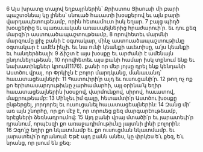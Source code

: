 6 Այս խրատը տալով եղբայրներին՝ Քրիստոս Յիսուսի մի բարի պաշտօնեայ կը լինես՝ սնուած հաւատի խօսքերով եւ այն բարի վարդապետութեամբ, որին հետամուտ իսկ եղար. 7 բայց պիղծ խօսքերից եւ պառաւական առասպելներից հրաժարուի՛ր. եւ դու քեզ մարզի՛ր աստուածապաշտութեամբ, 8 որովհետեւ մարմնի մարզումը քիչ բանի է օգտակար, մինչ աստուածապաշտութիւնը օգտակար է ամէն ինչի. եւ նա ունի կեանքի աւետիսը, ա՛յս կեանքի եւ հանդերձեալի: 9 Ճիշտ է այս խօսքը եւ արժանի է ամենայն ընդունելութեան, 10 որովհետեւ այս բանի համար իսկ տքնում ենք եւ նախատինքներ կրում(1176). քանի որ մեր յոյսը դրել ենք կենդանի Աստծու վրայ, որ Փրկիչն է բոլոր մարդկանց, մանաւանդ՝ հաւատացեալների:
11 Պատուիրի՛ր այդ եւ ուսուցանի՛ր. 12 թող ոչ ոք քո երիտասարդութիւնը չարհամարհի, այլ օրինա՛կ եղիր հաւատացեալներին խօսքով, վարմունքով, սիրով, հաւատով, մաքրութեամբ: 13 Մինչեւ իմ գալը, հետամտի՛ր Աստծու խօսքը ընթերցել, յորդորել եւ ուսուցանել հաւատացեալներին: 14 Զանց մի՛ առ այն շնորհը, որ քո մէջ է, որ տրուեց քեզ մարգարէութեամբ, երէցների ձեռնադրումով: 15 Այդ բանի վրայ մտածի՛ր եւ յարատեւի՛ր դրանում, որպէսզի քո առաջադիմութիւնը յայտնի լինի բոլորին: 16 Զգո՛յշ եղիր քո նկատմամբ եւ քո ուսուցման նկատմամբ. եւ յարատեւի՛ր դրանում: Եթէ այդ բանն անես, կը փրկես ե՛ւ քեզ, ե՛ւ նրանց, որ լսում են քեզ:
